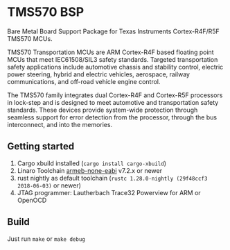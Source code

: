 # TMS570 BSP

Bare Metal Board Support Package for Texas Instruments Cortex-R4F/R5F TMS570
MCUs.

TMS570 Transportation MCUs are ARM Cortex-R4F based floating point MCUs that meet IEC61508/SIL3 safety standards. Targeted transportation safety applications include automotive chassis and stability control, electric power steering, hybrid and electric vehicles, aerospace, railway communications, and off-road vehicle engine control.

The TMS570 family integrates dual Cortex-R4F and Cortex-R5F processors in lock-step and is designed to meet automotive and transportation safety standards. These devices provide system-wide protection through seamless support for error detection from the processor, through the bus interconnect, and into the memories.


## Getting started

1. Cargo xbuild installed (`cargo install cargo-xbuild`)
2. Linaro Toolchain [armeb-none-eabi](https://releases.linaro.org/components/toolchain/binaries/latest/armeb-eabi/) v7.2.x or newer
3. rust nightly as default toolchain (`rustc 1.28.0-nightly (29f48ccf3 2018-06-03)` or newer)
4. JTAG programmer: Lautherbach Trace32 Powerview for ARM or OpenOCD

## Build

Just run `make` or `make debug`
